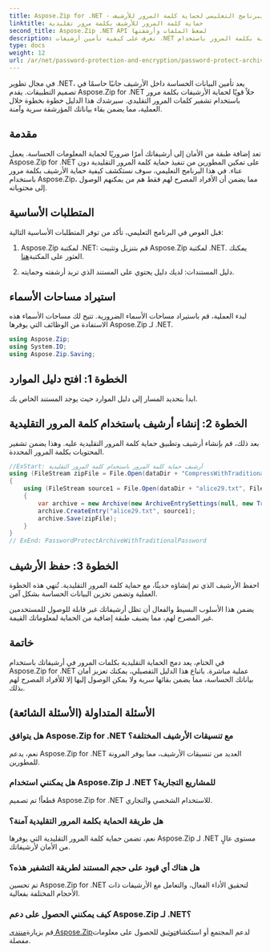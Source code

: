 ```yaml
---
title: Aspose.Zip for .NET - البرنامج التعليمي لحماية كلمة المرور للأرشيف
linktitle: حماية كلمة المرور للأرشيف بكلمة مرور تقليدية
second_title: Aspose.Zip .NET API لضغط الملفات وأرشفتها
description: تعرف على كيفية تأمين أرشيفات .NET الخاصة بك باستخدام الحماية التقليدية بكلمة المرور باستخدام Aspose.Zip. اتبع دليلنا خطوة بخطوة لتعزيز سرية البيانات.
type: docs
weight: 12
url: /ar/net/password-protection-and-encryption/password-protect-archive-traditional-password/
---
```


في مجال تطوير .NET، يعد تأمين البيانات الحساسة داخل الأرشيف جانبًا حاسمًا في تصميم التطبيقات. يقدم Aspose.Zip for .NET حلاً قويًا لحماية الأرشيفات بكلمة مرور باستخدام تشفير كلمات المرور التقليدي. سيرشدك هذا الدليل خطوة بخطوة خلال العملية، مما يضمن بقاء بياناتك المؤرشفة سرية وآمنة.

## مقدمة

تعد إضافة طبقة من الأمان إلى أرشيفاتك أمرًا ضروريًا لحماية المعلومات الحساسة. يعمل Aspose.Zip for .NET على تمكين المطورين من تنفيذ حماية كلمة المرور التقليدية دون عناء. في هذا البرنامج التعليمي، سوف نستكشف كيفية حماية الأرشيف بكلمة مرور باستخدام Aspose.Zip، مما يضمن أن الأفراد المصرح لهم فقط هم من يمكنهم الوصول إلى محتوياته.

## المتطلبات الأساسية

قبل الغوص في البرنامج التعليمي، تأكد من توفر المتطلبات الأساسية التالية:

1. Aspose.Zip لمكتبة .NET: قم بتنزيل وتثبيت Aspose.Zip لمكتبة .NET. يمكنك العثور على المكتبة[هنا](https://releases.aspose.com/zip/net/).

2. دليل المستندات: لديك دليل يحتوي على المستند الذي تريد أرشفته وحمايته.

## استيراد مساحات الأسماء

لبدء العملية، قم باستيراد مساحات الأسماء الضرورية. تتيح لك مساحات الأسماء هذه الاستفادة من الوظائف التي يوفرها Aspose.Zip لـ .NET.

```csharp
using Aspose.Zip;
using System.IO;
using Aspose.Zip.Saving;
```

## الخطوة 1: افتح دليل الموارد

ابدأ بتحديد المسار إلى دليل الموارد حيث يوجد المستند الخاص بك.

## الخطوة 2: إنشاء أرشيف باستخدام كلمة المرور التقليدية

بعد ذلك، قم بإنشاء أرشيف وتطبيق حماية كلمة المرور التقليدية عليه. وهذا يضمن تشفير المحتويات بكلمة المرور المحددة.

```csharp
//ExStart: أرشيف حماية كلمة المرور باستخدام كلمة المرور التقليدية
using (FileStream zipFile = File.Open(dataDir + "CompressWithTraditionalEncryption_out.zip", FileMode.Create))
{
    using (FileStream source1 = File.Open(dataDir + "alice29.txt", FileMode.Open, FileAccess.Read))
    {
        var archive = new Archive(new ArchiveEntrySettings(null, new TraditionalEncryptionSettings("p@s$")));
        archive.CreateEntry("alice29.txt", source1);
        archive.Save(zipFile);
    }
}
// ExEnd: PasswordProtectArchiveWithTraditionalPassword
```

## الخطوة 3: حفظ الأرشيف

احفظ الأرشيف الذي تم إنشاؤه حديثًا، مع حماية كلمة المرور التقليدية. تُنهي هذه الخطوة العملية وتضمن تخزين البيانات الحساسة بشكل آمن.

يضمن هذا الأسلوب البسيط والفعال أن تظل أرشيفاتك غير قابلة للوصول للمستخدمين غير المصرح لهم، مما يضيف طبقة إضافية من الحماية لمعلوماتك القيمة.

## خاتمة

في الختام، يعد دمج الحماية التقليدية بكلمات المرور في أرشيفاتك باستخدام Aspose.Zip for .NET عملية مباشرة. باتباع هذا الدليل التفصيلي، يمكنك تعزيز أمان بياناتك الحساسة، مما يضمن بقائها سرية ولا يمكن الوصول إليها إلا للأفراد المصرح لهم بذلك.

## الأسئلة المتداولة (الأسئلة الشائعة)

### هل يتوافق Aspose.Zip for .NET مع تنسيقات الأرشيف المختلفة؟
نعم، يدعم Aspose.Zip for .NET العديد من تنسيقات الأرشيف، مما يوفر المرونة للمطورين.

### هل يمكنني استخدام Aspose.Zip لـ .NET للمشاريع التجارية؟
قطعاً! تم تصميم Aspose.Zip for .NET للاستخدام الشخصي والتجاري.

### هل طريقة الحماية بكلمة المرور التقليدية آمنة؟
نعم، تضمن حماية كلمة المرور التقليدية التي يوفرها Aspose.Zip لـ .NET مستوى عالٍ من الأمان لأرشيفاتك.

### هل هناك أي قيود على حجم المستند لطريقة التشفير هذه؟
تم تحسين Aspose.Zip for .NET لتحقيق الأداء الفعال، والتعامل مع الأرشيفات ذات الأحجام المختلفة بفعالية.

### كيف يمكنني الحصول على دعم Aspose.Zip لـ .NET؟
 قم بزيارة[منتدى Aspose.Zip](https://forum.aspose.com/c/zip/37)لدعم المجتمع أو استكشاف[توثيق](https://reference.aspose.com/zip/net/) للحصول على معلومات مفصلة.

